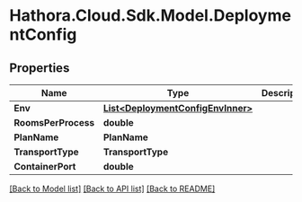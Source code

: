 # Hathora.Cloud.Sdk.Model.DeploymentConfig

## Properties

Name | Type | Description | Notes
------------ | ------------- | ------------- | -------------
**Env** | [**List&lt;DeploymentConfigEnvInner&gt;**](DeploymentConfigEnvInner.md) |  | 
**RoomsPerProcess** | **double** |  | 
**PlanName** | **PlanName** |  | 
**TransportType** | **TransportType** |  | 
**ContainerPort** | **double** |  | 

[[Back to Model list]](../README.md#documentation-for-models) [[Back to API list]](../README.md#documentation-for-api-endpoints) [[Back to README]](../README.md)

